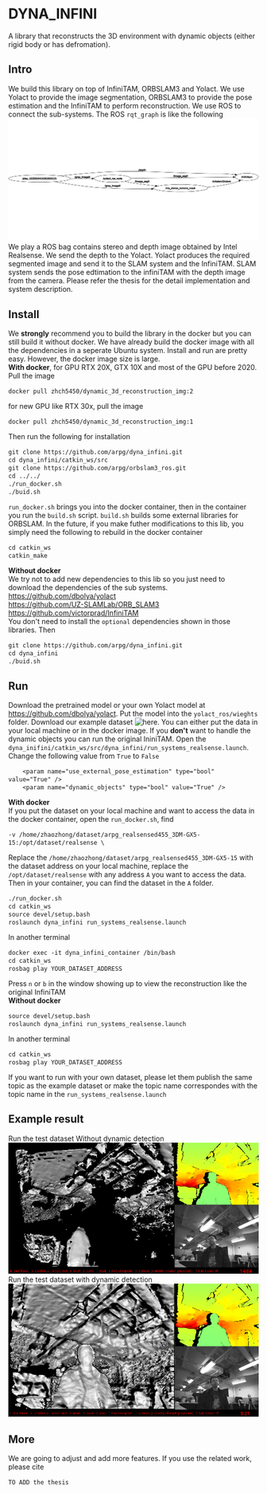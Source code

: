 # DYNA_INFINI
A library that reconstructs the 3D environment with dynamic objects (either rigid body or has defromation).

## Intro
We build this library on top of InfiniTAM, ORBSLAM3 and Yolact. We use Yolact to provide the image segmentation, ORBSLAM3 to provide the pose estimation and the InfiniTAM to perform reconstruction. We use ROS to connect the sub-systems. The ROS `rqt_graph` is like the following  
![ROS rqt_graph](example_image/rqt_graph.png)  
We play a ROS bag contains stereo and depth image obtained by Intel Realsense. We send the depth to the Yolact. Yolact produces the required segmented image and send it to the SLAM system and the InfiniTAM. SLAM system sends the pose edtimation to the infiniTAM with the depth image from the camera. Please refer the thesis for the detail implementation and system description.

## Install
We **strongly** recommend you to build the library in the docker but you can still build it without docker. We have already build the docker image with all the dependencies in a seperate Ubuntu system. Install and run are pretty easy. However, the docker image size is large.  
**With docker**, for GPU RTX 20X, GTX 10X and most of the GPU before 2020. Pull the image
```
docker pull zhch5450/dynamic_3d_reconstruction_img:2
```
for new GPU like RTX 30x, pull the image
```
docker pull zhch5450/dynamic_3d_reconstruction_img:1
```
Then run the following for installation
```
git clone https://github.com/arpg/dyna_infini.git
cd dyna_infini/catkin_ws/src
git clone https://github.com/arpg/orbslam3_ros.git
cd ../../
./run_docker.sh
./buid.sh
```
`run_docker.sh` brings you into the docker container, then in the container you run the `build.sh` script. `build.sh` builds some external libraries for ORBSLAM. In the future, if you make futher modifications to this lib, you simply need the following to rebuild in the docker container
```
cd catkin_ws
catkin_make
```
**Without docker**  
We try not to add new dependencies to this lib so you just need to download the dependencies of the sub systems.  
https://github.com/dbolya/yolact  
https://github.com/UZ-SLAMLab/ORB_SLAM3  
https://github.com/victorprad/InfiniTAM  
You don't need to install the `optional` dependencies shown in those libraries. Then  
```
git clone https://github.com/arpg/dyna_infini.git
cd dyna_infini
./buid.sh
```
## Run
Download the pretrained model or your own Yolact model at https://github.com/dbolya/yolact. Put the model into the `yolact_ros/wieghts` folder.
Download our example dataset ![here](https://drive.google.com/drive/folders/10FR_YndD6qXpdoKAvsAqOO6PvU_Ets22?usp=sharing). You can either put the data in your local machine or in the docker image. 
If you **don't** want to handle the dynamic objects you can run the original IniniTAM. Open the `dyna_inifini/catkin_ws/src/dyna_infini/run_systems_realsense.launch`. Change the following value from `True` to `False`
```
    <param name="use_external_pose_estimation" type="bool" value="True" />
    <param name="dynamic_objects" type="bool" value="True" />
```
**With docker**  
If you put the dataset on your local machine and want to access the data in the docker container, open the `run_docker.sh`, find
```
-v /home/zhaozhong/dataset/arpg_realsensed455_3DM-GX5-15:/opt/dataset/realsense \
```
Replace the `/home/zhaozhong/dataset/arpg_realsensed455_3DM-GX5-15` with the dataset address on your local machine, replace the `/opt/dataset/realsense` with any address `A` you want to access the data. Then in your container, you can find the dataset in the `A` folder.  
```
./run_docker.sh
cd catkin_ws
source devel/setup.bash
roslaunch dyna_infini run_systems_realsense.launch
```
In another terminal
```
docker exec -it dyna_infini_container /bin/bash
cd catkin_ws
rosbag play YOUR_DATASET_ADDRESS
```
Press `n` or `b` in the window showing up to view the reconstruction like the original InfiniTAM  
**Without docker**
```
source devel/setup.bash
roslaunch dyna_infini run_systems_realsense.launch
```
In another terminal
```
cd catkin_ws
rosbag play YOUR_DATASET_ADDRESS
```
If you want to run with your own dataset, please let them publish the same topic as the example dataset or make the topic name correspondes with the topic name in the `run_systems_realsense.launch`  

## Example result
Run the test dataset Without dynamic detection
![No Dynamic Detection](example_image/bad2.png)  
Run the test dataset with dynamic detection  
![Dynamic detectin](example_image/good2.png)

## More
We are going to adjust and add more features. If you use the related work, please cite
```
TO ADD the thesis
```




